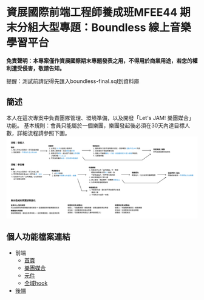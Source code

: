 # 資展國際前端工程師養成班MFEE44 期末分組大型專題：Boundless 線上音樂學習平台

**免責聲明：本專案僅作資展國際期末專題發表之用，不得用於商業用途，若您的權利遭受侵害，敬請告知。**

提醒：測試前請記得先匯入boundless-final.sql到資料庫

## 簡述

本人在這次專案中負責團隊管理、環境準備，以及開發「Let's JAM! 樂團媒合」功能。
基本規則：會員只能屬於一個樂團，樂團發起後必須在30天內達目標人數，詳細流程請參照下圖。
![image](https://github.com/antonio88118/boundless-final-mine/blob/main/%E7%B5%84%E5%9C%98%E6%B5%81%E7%A8%8B.png)

## 個人功能檔案連結
- 前端
  - [首頁](./client/pages/index.js)
  - [樂團媒合](./client/pages/jam)
  - [元件](./client/components/jam)
  - [全域hook](./client/hooks/use-jam.js)
- [後端](./server/routes/jam.js)
